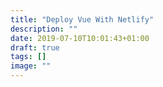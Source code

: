 ```yaml
---
title: "Deploy Vue With Netlify"
description: ""
date: 2019-07-10T10:01:43+01:00
draft: true
tags: []
image: ""
---
```


